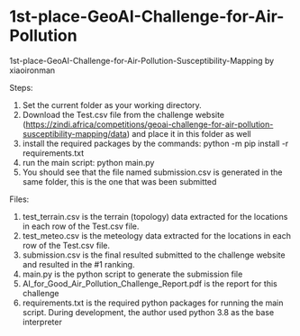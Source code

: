 # 1st-place-GeoAI-Challenge-for-Air-Pollution
1st-place-GeoAI-Challenge-for-Air-Pollution-Susceptibility-Mapping by xiaoironman

Steps:
1. Set the current folder as your working directory.
2. Download the Test.csv file from the challenge website (https://zindi.africa/competitions/geoai-challenge-for-air-pollution-susceptibility-mapping/data) and place it in this folder as well
3. install the required packages by the commands: python -m pip install -r requirements.txt
4. run the main script: python main.py
5. You should see that the file named submission.csv is generated in the same folder, this is the one that was been submitted

Files:
1. test_terrain.csv is the terrain (topology) data extracted for the locations in each row of the Test.csv file.
2. test_meteo.csv is the meteology data extracted for the locations in each row of the Test.csv file.
3. submission.csv is the final resulted submitted to the challenge website and resulted in the #1 ranking.
4. main.py is the python script to generate the submission file
5. AI_for_Good_Air_Pollution_Challenge_Report.pdf is the report for this challenge
6. requirements.txt is the required python packages for running the main script. During development, the author used python 3.8 as the base interpreter
